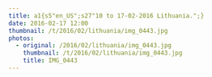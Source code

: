 ```yaml
---
title: a1{s5"en_US";s27"10 to 17-02-2016 Lithuania.";}
date: 2016-02-17 12:00
thumbnail: /t/2016/02/lithuania/img_0443.jpg
photos:
  - original: /2016/02/lithuania/img_0443.jpg
    thumbnail: /t/2016/02/lithuania/img_0443.jpg
    title: IMG_0443
---
```

